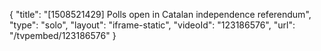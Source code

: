 {
    "title": "[1508521429] Polls open in Catalan independence referendum",
    "type": "solo",
    "layout": "iframe-static",
    "videoId": "123186576",
    "url": "\/tvpembed\/123186576"
}